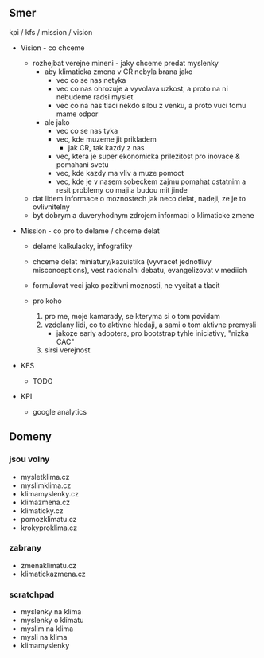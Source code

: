 ## Smer

kpi / kfs / mission / vision

- Vision - co chceme
	- rozhejbat verejne mineni - jaky chceme predat myslenky
		- aby klimaticka zmena v CR nebyla brana jako
			- vec co se nas netyka
			- vec co nas ohrozuje a vyvolava uzkost, a proto na ni nebudeme radsi myslet
			- vec co na nas tlaci nekdo silou z venku, a proto vuci tomu mame odpor
		- ale jako
			- vec co se nas tyka
			- vec, kde muzeme jit prikladem
				- jak CR, tak kazdy z nas
			- vec, ktera je super ekonomicka prilezitost pro inovace & pomahani svetu
			- vec, kde kazdy ma vliv a muze pomoct
			- vec, kde je v nasem sobeckem zajmu pomahat ostatnim a resit problemy co maji a budou mit jinde
	- dat lidem informace o moznostech jak neco delat, nadeji, ze je to ovlivnitelny
	- byt dobrym a duveryhodnym zdrojem informaci o klimaticke zmene

- Mission - co pro to delame / chceme delat
	- delame kalkulacky, infografiky
	- chceme delat miniatury/kazuistika (vyvracet jednotlivy misconceptions),
      vest racionalni debatu, evangelizovat v mediich
	- formulovat veci jako pozitivni moznosti, ne vycitat a tlacit
	- pro koho

		1. pro me, moje kamarady, se kteryma si o tom povidam
		1. vzdelany lidi, co to aktivne hledaji, a sami o tom aktivne premysli
			- jakoze early adopters, pro bootstrap tyhle iniciativy, "nizka CAC"
		1. sirsi verejnost

- KFS
	- TODO

- KPI
	- google analytics


## Domeny
### jsou volny

- mysletklima.cz
- myslimklima.cz
- klimamyslenky.cz
- klimazmena.cz
- klimaticky.cz
- pomozklimatu.cz
- krokyproklima.cz

### zabrany

- zmenaklimatu.cz
- klimatickazmena.cz

### scratchpad

- myslenky na klima
- myslenky o klimatu
- myslim na klima
- mysli na klima
- klimamyslenky


